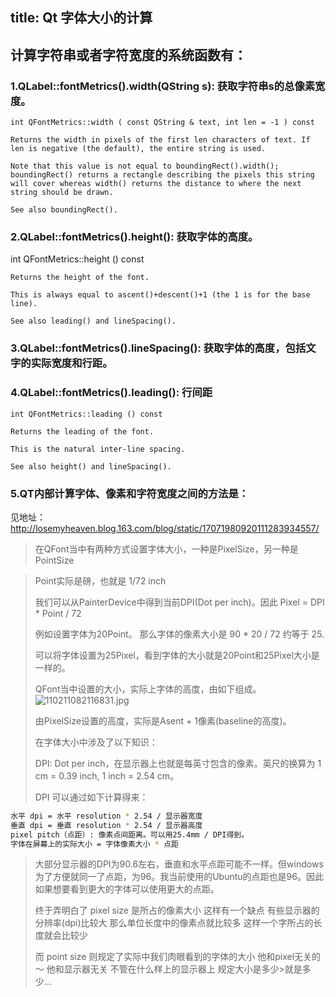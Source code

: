 title: Qt 字体大小的计算
---
## 计算字符串或者字符宽度的系统函数有：

### 1.QLabel::fontMetrics().width(QString s): 获取字符串s的总像素宽度。
``` cplusplus
int QFontMetrics::width ( const QString & text, int len = -1 ) const

Returns the width in pixels of the first len characters of text. If len is negative (the default), the entire string is used.

Note that this value is not equal to boundingRect().width(); boundingRect() returns a rectangle describing the pixels this string will cover whereas width() returns the distance to where the next string should be drawn.

See also boundingRect().
```

### 2.QLabel::fontMetrics().height(): 获取字体的高度。

int QFontMetrics::height () const
``` cplusplus
Returns the height of the font.

This is always equal to ascent()+descent()+1 (the 1 is for the base line).

See also leading() and lineSpacing().
```
### 3.QLabel::fontMetrics().lineSpacing(): 获取字体的高度，包括文字的实际宽度和行距。

### 4.QLabel::fontMetrics().leading(): 行间距
``` cplusplus
int QFontMetrics::leading () const

Returns the leading of the font.

This is the natural inter-line spacing.

See also height() and lineSpacing().
```

### 5.QT内部计算字体、像素和字符宽度之间的方法是：

见地址：http://losemyheaven.blog.163.com/blog/static/17071980920111283934557/

>在QFont当中有两种方式设置字体大小，一种是PixelSize，另一种是PointSize

>Point实际是磅，也就是 1/72 inch
>
>我们可以从PainterDevice中得到当前DPI(Dot per inch)。因此 Pixel = DPI * Point / 72
>
>例如设置字体为20Point。 那么字体的像素大小是 90 * 20 / 72 约等于 25.
>
>可以将字体设置为25Pixel，看到字体的大小就是20Point和25Pixel大小是一样的。
>
>QFont当中设置的大小，实际上字体的高度，由如下组成。
>![110211082116831.jpg](http://www.linuxidc.com/upload/2011_02/110211082116831.jpg)
>
>由PixelSize设置的高度，实际是Asent + 1像素(baseline的高度)。
>
>在字体大小中涉及了以下知识：
>
>DPI: Dot per inch，在显示器上也就是每英寸包含的像素。英尺的换算为 1 cm = 0.39 inch, 1 inch = 2.54 cm。
>
>DPI 可以通过如下计算得来：
```bash
水平 dpi = 水平 resolution * 2.54 / 显示器宽度
垂直 dpi = 垂直 resolution * 2.54 / 显示器高度
pixel pitch（点距）: 像素点间距离。可以用25.4mm / DPI得到。
字体在屏幕上的实际大小 = 字体像素大小 * 点距
```
>大部分显示器的DPI为90.6左右，垂直和水平点距可能不一样。但windows为了方便就同一了点距，为96。我当前使用的Ubuntu的点距也是96。因此如果想要看到更大的字体可以使用更大的点距。
>
>终于弄明白了 pixel size 是所占的像素大小  这样有一个缺点 有些显示器的分辨率(dpi)比较大  那么单位长度中的像素点就比较多 这样一个字所占的长度就会比较少
>
>而 point size 则规定了实际中我们肉眼看到的字体的大小 他和pixel无关的～ 他和显示器无关  不管在什么样上的显示器上 规定大小是多少>就是多少...
